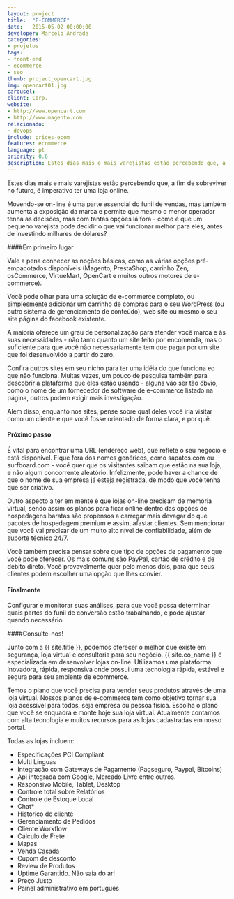 ```yaml
---
layout: project
title:  "E-COMMERCE"
date:   2015-05-02 00:00:00
developer: Marcelo Andrade
categories:
- projetos
tags:
- front-end
- ecommerce
- seo
thumb: project_opencart.jpg
img: opencart01.jpg
carousel:
client: Corp.
website:  
- http://www.opencart.com
- http://www.magento.com
relacionado:
- devops
include: prices-ecom
features: ecommerce
language: pt
priority: 0.6
description: Estes dias mais e mais varejistas estão percebendo que, a fim de sobreviver no futuro, é imperativo ter uma loja online. 
---
```

Estes dias mais e mais varejistas estão percebendo que, a fim de sobreviver no futuro, é imperativo ter uma loja online. 

Movendo-se on-line é uma parte essencial do funil de vendas, mas também aumenta a exposição da marca e permite que mesmo o menor operador tenha as decisões, mas com tantas opções lá fora - como é que um pequeno varejista pode decidir o que vai funcionar melhor para eles, antes de investindo milhares de dólares?

####Em primeiro lugar

Vale a pena conhecer as noções básicas, como as várias opções pré-empacotados disponíveis
(Magento, PrestaShop, carrinho Zen, osCommerce, VirtueMart, OpenCart e muitos outros motores de e-commerce). 

Você pode olhar para uma solução de e-commerce completo, ou simplesmente adicionar um carrinho de compras para o seu WordPress (ou outro sistema de gerenciamento de conteúdo), web site ou mesmo o seu site página do facebook existente.

A maioria oferece um grau de personalização para atender você marca e às suas necessidades - não tanto quanto um site feito por encomenda, mas o suficiente para que você não necessariamente tem que pagar por um site que foi desenvolvido a partir do zero.

Confira outros sites em seu nicho para ter uma idéia do que funciona eo que não funciona. Muitas vezes, um pouco de pesquisa também para descobrir a plataforma que eles estão usando - alguns vão ser tão óbvio, como o nome de um fornecedor de software de e-commerce listado na página, outros podem exigir mais investigação.

Além disso, enquanto nos sites, pense sobre qual deles você iria visitar como um cliente e que você fosse orientado de forma clara, e por quê.

#### Próximo passo

É vital para encontrar uma URL (endereço web), que reflete o seu negócio e está disponível. Fique fora dos nomes genéricos, como sapatos.com ou surfboard.com - você quer que os visitantes saibam que estão na sua loja, e não algum concorrente aleatório. Infelizmente, pode haver a chance de que o nome de sua empresa já esteja registrada, de modo que você tenha que ser criativo.

Outro aspecto a ter em mente é que lojas on-line precisam de memória virtual, sendo assim os planos para ficar online dentro das opções de hospedagens baratas são propensos a carregar mais devagar do que pacotes de hospedagem premium e assim, afastar clientes. Sem mencionar que você vai precisar de um muito alto nível de confiabilidade, além de suporte técnico 24/7.

Você também precisa pensar sobre que tipo de opções de pagamento que você pode oferecer. Os mais comuns são PayPal, cartão de crédito e de débito direto. Você provavelmente quer pelo menos dois, para que seus clientes podem escolher uma opção que lhes convier.

#### Finalmente

Configurar e monitorar suas análises, para que você possa determinar quais partes do funil de conversão estão trabalhando, e pode ajustar quando necessário.


####Consulte-nos!

Junto com a {{ site.title }}, podemos oferecer o melhor que existe em segurança, loja virtual e consultoria para seu negócio.
{{ site.co_name }} é especializada em desenvolver lojas on-line.
Utilizamos uma plataforma Inovadora, rápida, responsiva onde possui uma tecnologia rápida, estável e segura para seu ambiente de ecommerce.

Temos o plano que você precisa para vender seus produtos através de uma loja virtual. Nossos planos de  e-commerce tem como objetivo tornar sua loja acessível para todos, seja empresa ou pessoa física. Escolha o plano que você se enquadra e monte hoje sua loja virtual. Atualmente contamos com alta tecnologia e muitos recursos para as lojas cadastradas em nosso portal.


Todas as lojas incluem:

- Especificações PCI Compliant
- Multi Línguas
- Integração com Gateways de Pagamento (Pagseguro, Paypal, Bitcoins)
- Api integrada com Google, Mercado Livre entre outros.
- Responsivo Mobile, Tablet, Desktop
- Controle total sobre Relatórios
- Controle de Estoque Local
- Chat*
- Histórico do cliente
- Gerenciamento de Pedidos
- Cliente Workflow
- Cálculo de Frete
- Mapas
- Venda Casada
- Cupom de desconto
- Review de Produtos
- Uptime Garantido. Não saia do ar!
- Preço Justo
- Painel administrativo em português